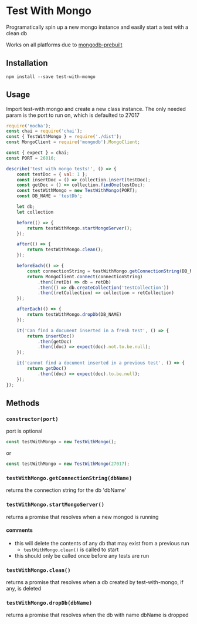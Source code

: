 # Test With Mongo
Programatically spin up a new mongo instance and easily start a test with a clean db

Works on all platforms due to [mongodb-prebuilt](https://www.npmjs.com/package/mongodb-prebuilt)

## Installation
``` npm install --save test-with-mongo ```

## Usage
Import test-with mongo and create a new class instance. The only needed param is the port to run on, which is defaulted to 27017
``` javascript
require('mocha');
const chai = require('chai');
const { TestWithMongo } = require('./dist');
const MongoClient = require('mongodb').MongoClient;

const { expect } = chai;
const PORT = 26016;

describe('test with mongo tests!', () => {
    const testDoc = { val: 1 };
    const insertDoc = () => collection.insert(testDoc);
    const getDoc = () => collection.findOne(testDoc);
    const testWithMongo = new TestWithMongo(PORT);
    const DB_NAME = 'testDb';

    let db;
    let collection

    before(() => {
        return testWithMongo.startMongoServer();
    });

    after(() => {
        return testWithMongo.clean();
    });

    beforeEach(() => {
        const connectionString = testWithMongo.getConnectionString(DB_NAME);
        return MongoClient.connect(connectionString)
            .then((retDb) => db = retDb)
            .then(() => db.createCollection('testCollection'))
            .then((retCollection) => collection = retCollection)
    });

    afterEach(() => {
        return testWithMongo.dropDb(DB_NAME)
    });

    it('Can find a document inserted in a fresh test', () => {
        return insertDoc()
            .then(getDoc)
            .then((doc) => expect(doc).not.to.be.null);
    });

    it('cannot find a document inserted in a previous test', () => {
        return getDoc()
            .then((doc) => expect(doc).to.be.null);
    });
});

```

## Methods
### ``` constructor(port) ```
port is optional
```javascript
const testWithMongo = new TestWithMongo();
```
or
```javascript
const testWithMongo = new TestWithMongo(27017);
```

### ``` testWithMongo.getConnectionString(dbName) ```
returns the connection string for the db 'dbName'

### ``` testWithMongo.startMongoServer() ```
returns a promise that resolves when a new mongod is running

#### comments
* this will delete the contents of any db that may exist from a previous run
  * ```testWithMongo.clean()``` is called to start
* this should only be called once before any tests are run

### ``` testWithMongo.clean() ```
returns a promise that resolves when a db created by test-with-mongo, if any, is deleted

### ``` testWithMongo.dropDb(dbName) ```
returns a promise that resolves when the db with name dbName is dropped

